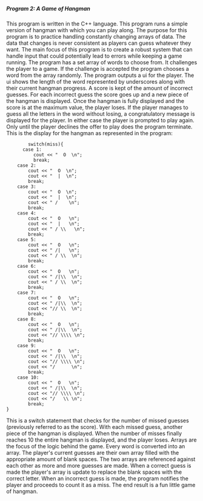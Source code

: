 ##### Program 2: A Game of Hangman
This program is written in the C++ language. This program runs a simple version of hangman with which you can play along. The purpose for this program is to practice handling constantly changing arrays of data. The data that changes is never consistent as players can guess whatever they want. The main focus of this program is to create a robust system that can handle input that could potentially lead to errors while keeping a game running.
The program has a set array of words to choose from. It challenges the player to a game. If the challenge is accepted the program chooses a word from the array randomly. The program outputs a ui for the player. The ui shows the length of the word represented by underscores along with their current hangman progress. A score is kept of the amount of incorrect guesses. For each incorrect guess the score goes up and a new piece of the hangman is displayed. Once the hangman is fully displayed and the score is at the maximum value, the player loses. If the player manages to guess all the letters in the word without losing, a congratulatory message is displayed for the player. In either case the player is prompted to play again. Only until the player declines the offer to play does the program terminate.
This is the display for the hangman as represented in the program:

    		switch(miss){
		  case 1:
			  cout << "  O  \n";
			  break;
		case 2:
			cout << "  O  \n";
			cout << "  |  \n";
			break;
		case 3:
			cout << "  O  \n";
			cout << "  |  \n";
			cout << " /    \n";
			break;
		case 4:
			cout << "  O   \n";
			cout << "  |   \n";
			cout << " / \\   \n";
			break;
		case 5:
			cout << "  O   \n";
			cout << " /|   \n";
			cout << " / \\  \n";
			break;
		case 6:
			cout << "  O   \n";
			cout << " /|\\  \n";
			cout << " / \\  \n";
			break;
		case 7:
			cout << "  O   \n";
			cout << " /|\\  \n";
			cout << "// \\  \n";
			break;
		case 8:
			cout << "  O   \n";
			cout << " /|\\  \n";
			cout << "// \\\\ \n";
			break;
		case 9:
			cout << "  O   \n";
			cout << " /|\\  \n";
			cout << "// \\\\ \n";
			cout << "/      \n";
			break;
		case 10:
			cout << "  O   \n";
			cout << " /|\\  \n";
			cout << "// \\\\ \n";
			cout << "/   \\ \n";
			break;
	}
This is a switch statement that checks for the number of missed guesses (previously referred to as the score). With each missed guess, another piece of the hangman is displayed. When the number of misses finally reaches 10 the entire hangman is displayed, and the player loses.
Arrays are the focus of the logic behind the game. Every word is converted into an array. The player's current guesses are their own array filled with the appropriate amount of blank spaces. The two arrays are referenced against each other as more and more guesses are made. When a correct guess is made the player's array is update to replace the blank spaces with the correct letter. When an incorrect guess is made, the program notifies the player and proceeds to count it as a miss. The end result is a fun little game of hangman.
